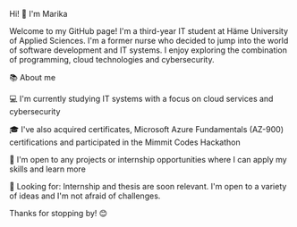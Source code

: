 Hi! 👋 I'm Marika

Welcome to my GitHub page! I'm a third-year IT student at Häme University of Applied Sciences. I'm a former nurse who decided to jump into the world of software development and IT systems. I enjoy exploring the combination of programming, cloud technologies and cybersecurity.

📚 About me

💻 I'm currently studying IT systems with a focus on cloud services and cybersecurity

🎓 I've also acquired certificates, Microsoft Azure Fundamentals (AZ-900) certifications and participated in the Mimmit Codes Hackathon

🤔 I'm open to any projects or internship opportunities where I can apply my skills and learn more

🌱 Looking for:
Internship and thesis are soon relevant. I'm open to a variety of ideas and I'm not afraid of challenges.

Thanks for stopping by! 😊
